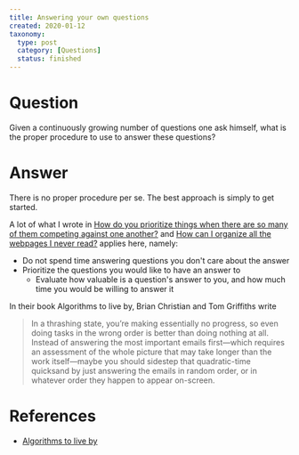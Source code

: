 ```yaml
---
title: Answering your own questions
created: 2020-01-12
taxonomy:
  type: post
  category: [Questions]
  status: finished
---
```


# Question
Given a continuously growing number of questions one ask himself, what is the proper procedure to use to answer these questions?

# Answer
There is no proper procedure per se. The best approach is simply to get started.

A lot of what I wrote in [How do you prioritize things when there are so many of them competing against one another?](../04) and [How can I organize all the webpages I never read?](../07) applies here, namely:

* Do not spend time answering questions you don't care about the answer
* Prioritize the questions you would like to have an answer to
	* Evaluate how valuable is a question's answer to you, and how much time you would be willing to answer it

In their book Algorithms to live by, Brian Christian and Tom Griffiths write

> In a thrashing state, you’re making essentially no progress, so even doing tasks in the wrong order is better than doing nothing at all. Instead of answering the most important emails first—which requires an assessment of the whole picture that may take longer than the work itself—maybe you should sidestep that quadratic-time quicksand by just answering the emails in random order, or in whatever order they happen to appear on-screen.

# References
* [Algorithms to live by](https://www.goodreads.com/book/show/25666050-algorithms-to-live-by)
